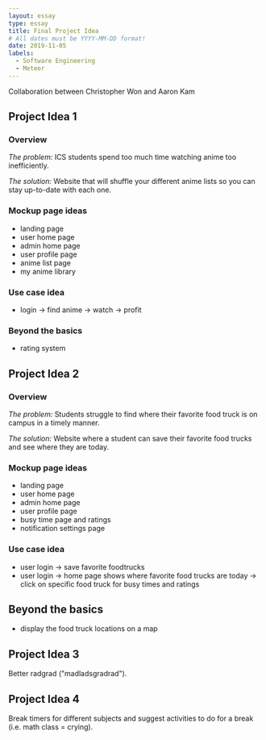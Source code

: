 ```yaml
---
layout: essay
type: essay
title: Final Project Idea
# All dates must be YYYY-MM-DD format!
date: 2019-11-05
labels:
  - Software Engineering
  - Meteor
---
```


Collaboration between Christopher Won and Aaron Kam

## Project Idea 1

### Overview

_The problem:_ ICS students spend too much time watching anime too inefficiently.

_The solution:_ Website that will shuffle your different anime lists so you can stay up-to-date with each one.

### Mockup page ideas

<ul>
<li>landing page</li>
<li>user home page</li>
<li>admin home page</li>
<li>user profile page</li>
<li>anime list page</li>
<li>my anime library</li>
</ul>

### Use case idea

<ul>
<li>login -> find anime -> watch -> profit</li>
</ul>

### Beyond the basics

<ul>
<li>rating system</li>
</ul>

## Project Idea 2

### Overview

_The problem:_ Students struggle to find where their favorite food truck is on campus in a timely manner.

_The solution:_ Website where a student can save their favorite food trucks and see where they are today.

### Mockup page ideas

<ul>
<li>landing page</li>
<li>user home page</li>
<li>admin home page</li>
<li>user profile page</li>
<li>busy time page and ratings</li>
<li>notification settings page</li>
</ul>

### Use case idea

<ul>
<li>user login -> save favorite foodtrucks</li>
<li>user login -> home page shows where favorite food trucks are today -> click on specific food truck for busy times and ratings</li>
</ul>

## Beyond the basics

<ul>
<li>display the food truck locations on a map</li>
</ul>

## Project Idea 3

Better radgrad ("madladsgradrad").

## Project Idea 4

Break timers for different subjects and suggest activities to do for a break (i.e. math class = crying).
